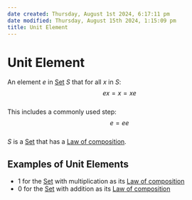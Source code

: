 ```yaml
---  
date created: Thursday, August 1st 2024, 6:17:11 pm  
date modified: Thursday, August 15th 2024, 1:15:09 pm  
title: Unit Element  
---  
```

# Unit Element  
An element $e$ in [Set](./Sets/Set.md) $S$ that for all $x$ in $S$:  
$$ex = x = xe$$  
This includes a commonly used step:  
$$e=ee$$  
$S$ is a [Set](./Sets/Set.md) that has a [Law of composition](./Law%252520of%252520composition.md).  
## Examples of Unit Elements  
- 1 for the [Set](./Sets/Set.md) with multiplication as its [Law of composition](./Law%252520of%252520composition.md)  
- 0 for the [Set](./Sets/Set.md) with addition as its [Law of composition](./Law%252520of%252520composition.md)